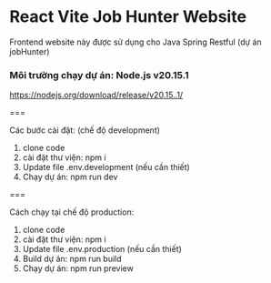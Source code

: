 # React Vite Job Hunter Website
Frontend website này được sử dụng cho Java Spring Restful (dự án jobHunter)

### Môi trường chạy dự án: Node.js v20.15.1
https://nodejs.org/download/release/v20.15..1/

===

Các bước cài đặt: (chế độ development)
1. clone code
2. cài đặt thư viện: npm i
3. Update file .env.development (nếu cần thiết)
4. Chạy dự án: npm run dev

===

Cách chạy tại chế độ production:
1. clone code
2. cài đặt thư viện: npm i
3. Update file .env.production (nếu cần thiết)
4. Build dự án: npm run build
5. Chạy dự án: npm run preview